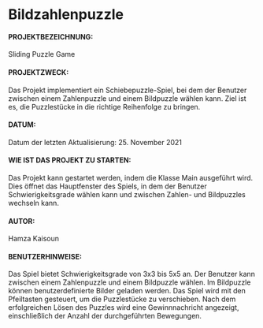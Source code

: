 # Bildzahlenpuzzle

#### PROJEKTBEZEICHNUNG:
Sliding Puzzle Game

#### PROJEKTZWECK:
Das Projekt implementiert ein Schiebepuzzle-Spiel, bei dem der Benutzer zwischen einem Zahlenpuzzle und einem Bildpuzzle wählen kann. Ziel ist es, die Puzzlestücke in die richtige Reihenfolge zu bringen.

#### DATUM:
Datum der letzten Aktualisierung: 25. November 2021

#### WIE IST DAS PROJEKT ZU STARTEN:
Das Projekt kann gestartet werden, indem die Klasse Main ausgeführt wird. Dies öffnet das Hauptfenster des Spiels, in dem der Benutzer Schwierigkeitsgrade wählen kann und zwischen Zahlen- und Bildpuzzles wechseln kann.

#### AUTOR:
Hamza Kaisoun

#### BENUTZERHINWEISE:

Das Spiel bietet Schwierigkeitsgrade von 3x3 bis 5x5 an.
Der Benutzer kann zwischen einem Zahlenpuzzle und einem Bildpuzzle wählen.
Im Bildpuzzle können benutzerdefinierte Bilder geladen werden.
Das Spiel wird mit den Pfeiltasten gesteuert, um die Puzzlestücke zu verschieben.
Nach dem erfolgreichen Lösen des Puzzles wird eine Gewinnnachricht angezeigt, einschließlich der Anzahl der durchgeführten Bewegungen.
